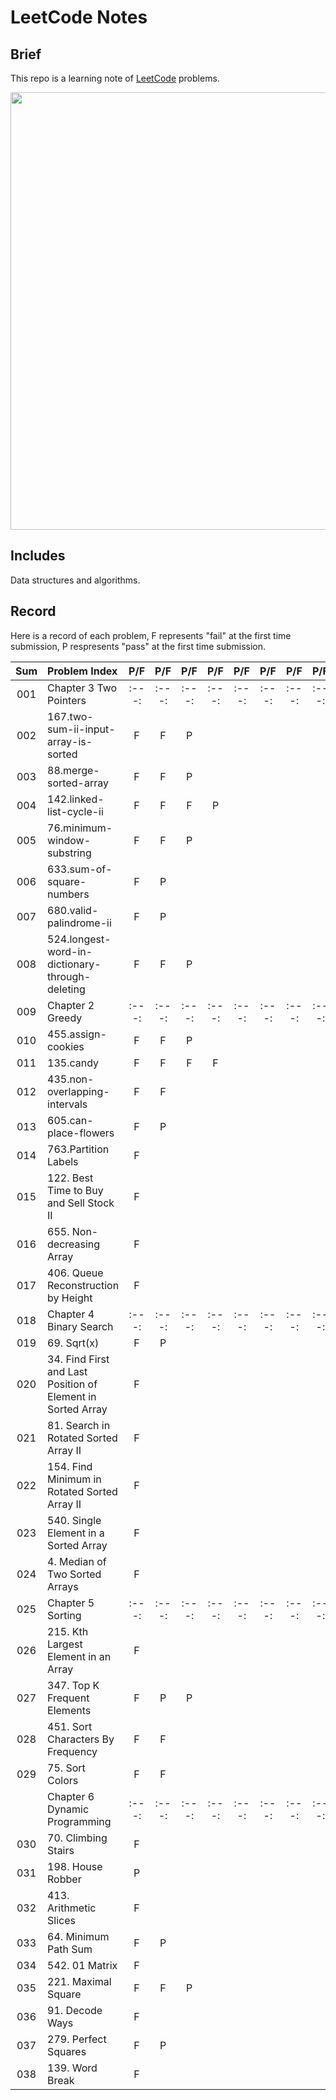 # LeetCode Notes

## Brief
This repo is a learning note of [LeetCode](https://leetcode.com/) problems.

<p align="center">
  <img src="https://assets.leetcode.com/static_assets/public/webpack_bundles/images/logo-dark.e99485d9b.svg" width="700" align="middle">
</p>

## Includes
Data structures and algorithms.

## Record
Here is a record of each problem, F represents "fail" at the first time submission, P respresents "pass" at the first time submission.

 |  Sum  | Problem Index                                               |  P/F  |  P/F  |  P/F  |  P/F  |  P/F  |  P/F  |  P/F  |  P/F  |  P/F  |  P/F  |  P/F  |  P/F  |
 | :---: | :---------------------------------------------------------- | :---: | :---: | :---: | :---: | :---: | :---: | :---: | :---: | :---: | :---: | :---: | :---: |
 |  001  | Chapter 3 Two Pointers                                      | :---: | :---: | :---: | :---: | :---: | :---: | :---: | :---: | :---: | :---: | :---: | :---: |
 |  002  | 167.two-sum-ii-input-array-is-sorted                        |   F   |   F   |   P   |       |       |       |       |       |       |       |       |       |
 |  003  | 88.merge-sorted-array                                       |   F   |   F   |   P   |       |       |       |       |       |       |       |       |       |
 |  004  | 142.linked-list-cycle-ii                                    |   F   |   F   |   F   |   P   |       |       |       |       |       |       |       |       |
 |  005  | 76.minimum-window-substring                                 |   F   |   F   |   P   |       |       |       |       |       |       |       |       |       |
 |  006  | 633.sum-of-square-numbers                                   |   F   |   P   |       |       |       |       |       |       |       |       |       |       |
 |  007  | 680.valid-palindrome-ii                                     |   F   |   P   |       |       |       |       |       |       |       |       |       |       |
 |  008  | 524.longest-word-in-dictionary-through-deleting             |   F   |   F   |   P   |       |       |       |       |       |       |       |       |       |
 |  009  | Chapter 2 Greedy                                            | :---: | :---: | :---: | :---: | :---: | :---: | :---: | :---: | :---: | :---: | :---: | :---: |
 |  010  | 455.assign-cookies                                          |   F   |   F   |   P   |       |       |       |       |       |       |       |       |       |
 |  011  | 135.candy                                                   |   F   |   F   |   F   |   F   |       |       |       |       |       |       |       |       |
 |  012  | 435.non-overlapping-intervals                               |   F   |   F   |       |       |       |       |       |       |       |       |       |       |
 |  013  | 605.can-place-flowers                                       |   F   |   P   |       |       |       |       |       |       |       |       |       |       |
 |  014  | 763.Partition Labels                                        |   F   |       |       |       |       |       |       |       |       |       |       |       |
 |  015  | 122. Best Time to Buy and Sell Stock II                     |   F   |       |       |       |       |       |       |       |       |       |       |       |
 |  016  | 655. Non-decreasing Array                                   |   F   |       |       |       |       |       |       |       |       |       |       |       |
 |  017  | 406. Queue Reconstruction by Height                         |   F   |       |       |       |       |       |       |       |       |       |       |       |
 |  018  | Chapter 4 Binary Search                                     | :---: | :---: | :---: | :---: | :---: | :---: | :---: | :---: | :---: | :---: | :---: | :---: |
 |  019  | 69. Sqrt(x)                                                 |   F   |   P   |       |       |       |       |       |       |       |       |       |       |
 |  020  | 34. Find First and Last Position of Element in Sorted Array |   F   |       |       |       |       |       |       |       |       |       |       |       |
 |  021  | 81. Search in Rotated Sorted Array II                       |   F   |       |       |       |       |       |       |       |       |       |       |       |
 |  022  | 154. Find Minimum in Rotated Sorted Array II                |   F   |       |       |       |       |       |       |       |       |       |       |       |
 |  023  | 540.  Single Element in a Sorted Array                      |   F   |       |       |       |       |       |       |       |       |       |       |       |
 |  024  | 4. Median of Two Sorted Arrays                              |   F   |       |       |       |       |       |       |       |       |       |       |       |
 |  025  | Chapter 5 Sorting                                           | :---: | :---: | :---: | :---: | :---: | :---: | :---: | :---: | :---: | :---: | :---: | :---: |
 |  026  | 215. Kth Largest Element in an Array                        |   F   |       |       |       |       |       |       |       |       |       |       |       |
 |  027  | 347. Top K Frequent Elements                                |   F   |   P   |   P   |       |       |       |       |       |       |       |       |       |
 |  028  | 451. Sort Characters By Frequency                           |   F   |   F   |       |       |       |       |       |       |       |       |       |       |
 |  029  | 75. Sort Colors                                             |   F   |   F   |       |       |       |       |       |       |       |       |       |       |
 |       | Chapter 6 Dynamic Programming                               | :---: | :---: | :---: | :---: | :---: | :---: | :---: | :---: | :---: | :---: | :---: | :---: |
 |  030  | 70. Climbing Stairs                                         |   F   |       |       |       |       |       |       |       |       |       |       |       |
 |  031  | 198. House Robber                                           |   P   |       |       |       |       |       |       |       |       |       |       |       |
 |  032  | 413. Arithmetic Slices                                      |   F   |       |       |       |       |       |       |       |       |       |       |       |
 |  033  | 64. Minimum Path Sum                                        |   F   |   P   |       |       |       |       |       |       |       |       |       |       |
 |  034  | 542. 01 Matrix                                              |   F   |       |       |       |       |       |       |       |       |       |       |       |
 |  035  | 221. Maximal Square                                         |   F   |   F   |   P   |       |       |       |       |       |       |       |       |       |
 |  036  | 91. Decode Ways                                             |   F   |       |       |       |       |       |       |       |       |       |       |       |
 |  037  | 279. Perfect Squares                                        |   F   |   P   |       |       |       |       |       |       |       |       |       |       |
 |  038  | 139. Word Break                                             |   F   |       |       |       |       |       |       |       |       |       |       |       |






